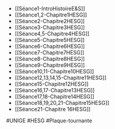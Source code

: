 - [[Séance1-IntroHistoireE&S]]
- [[Séance1,2-Chapitre1HESG]]
- [[Séance2-Chapitre2HESG]]
- [[Séance3-Chapitre3HESG]]
- [[Séance4,5-Chapitre4HESG]]
- [[Séance5-Chapitre5HESG]]
- [[Séance6-Chapitre6HESG]]
- [[Séance7-Chapitre7HESG]]
- [[Séance8-Chapitre8HESG]]
- [[Séance9-Chapitre9HESG]]
- [[Séance10,11-Chapitre10HESG]]
- [[Séance12,13,14,15-Chapitre11HESG]]
- [[Séance15-Chapitre12HESG]]
- [[Séance16,17-Chapitre13HESG]]
- [[Séance17,18-Chapitre14HESG]]
- [[Séance18,19,20,21-Chapitre15HESG]]
- [[Séance21-Chapitre 16HESG]]

#UNIGE #HESG #Plaque-tournante 